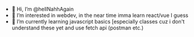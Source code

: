 - 👋 Hi, I’m @hellNahhAgain
- 👀 I’m interested in webdev, in the near time imma learn react/vue I guess
- 🌱 I’m currently learning javascript basics [especially classes cuz i don't understand these yet and use fetch api (postman etc.)

